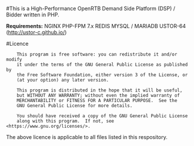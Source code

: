 #This is a High-Performance OpenRTB Demand Side Platform (DSP) / Bidder written in PHP.

**Requirements:**
NGINX
PHP-FPM 7.x
REDIS
MYSQL / MARIADB
USTOR-64 (http://ustor-c.github.io/)

#Licence

```
    This program is free software: you can redistribute it and/or modify
    it under the terms of the GNU General Public License as published by
    the Free Software Foundation, either version 3 of the License, or
    (at your option) any later version.

    This program is distributed in the hope that it will be useful,
    but WITHOUT ANY WARRANTY; without even the implied warranty of
    MERCHANTABILITY or FITNESS FOR A PARTICULAR PURPOSE.  See the
    GNU General Public License for more details.

    You should have received a copy of the GNU General Public License
    along with this program.  If not, see <https://www.gnu.org/licenses/>.
```
The above licence is applicable to all files listed in this respository.
